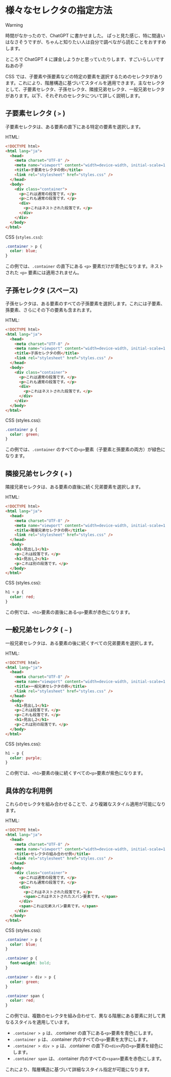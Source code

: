 # 様々なセレクタの指定方法

> [!WARNING]
> 時間がなかったので、ChatGPT に書かせました。
> ぱっと見た感じ、特に間違いはなさそうですが、ちゃんと知りたい人は自分で調べながら読むことをおすすめします。
>
> ところで ChatGPT 4 に課金しようかと思っていたりします、すごいらしいですねあの子

CSS では、子要素や孫要素などの特定の要素を選択するためのセレクタがあります。これにより、階層構造に基づいてスタイルを適用できます。主なセレクタとして、子要素セレクタ、子孫セレクタ、隣接兄弟セレクタ、一般兄弟セレクタがあります。以下、それぞれのセレクタについて詳しく説明します。

## 子要素セレクタ ( `>` )

子要素セレクタは、ある要素の直下にある特定の要素を選択します。

HTML:

```html
<!DOCTYPE html>
<html lang="ja">
  <head>
    <meta charset="UTF-8" />
    <meta name="viewport" content="width=device-width, initial-scale=1.0" />
    <title>子要素セレクタの例</title>
    <link rel="stylesheet" href="styles.css" />
  </head>
  <body>
    <div class="container">
      <p>これは通常の段落です。</p>
      <p>これも通常の段落です。</p>
      <div>
        <p>これはネストされた段落です。</p>
      </div>
    </div>
  </body>
</html>
```

CSS (`styles.css`):

```css
.container > p {
  color: blue;
}
```

この例では、`.container` の直下にある `<p>` 要素だけが青色になります。ネストされた `<p>` 要素には適用されません。

## 子孫セレクタ (スペース)

子孫セレクタは、ある要素のすべての子孫要素を選択します。これには子要素、孫要素、さらにその下の要素も含まれます。

HTML:

```html
<!DOCTYPE html>
<html lang="ja">
  <head>
    <meta charset="UTF-8" />
    <meta name="viewport" content="width=device-width, initial-scale=1.0" />
    <title>子孫セレクタの例</title>
    <link rel="stylesheet" href="styles.css" />
  </head>
  <body>
    <div class="container">
      <p>これは通常の段落です。</p>
      <p>これも通常の段落です。</p>
      <div>
        <p>これはネストされた段落です。</p>
      </div>
    </div>
  </body>
</html>
```

CSS (styles.css):

```css
.container p {
  color: green;
}
```

この例では、`.container` のすべての`<p>`要素（子要素と孫要素の両方）が緑色になります。

## 隣接兄弟セレクタ ( `+` )

隣接兄弟セレクタは、ある要素の直後に続く兄弟要素を選択します。

HTML:

```html
<!DOCTYPE html>
<html lang="ja">
  <head>
    <meta charset="UTF-8" />
    <meta name="viewport" content="width=device-width, initial-scale=1.0" />
    <title>隣接兄弟セレクタの例</title>
    <link rel="stylesheet" href="styles.css" />
  </head>
  <body>
    <h1>見出し1</h1>
    <p>これは段落です。</p>
    <h1>見出し2</h1>
    <p>これは別の段落です。</p>
  </body>
</html>
```

CSS (styles.css):

```css
h1 + p {
  color: red;
}
```

この例では、`<h1>`要素の直後にある`<p>`要素が赤色になります。

## 一般兄弟セレクタ ( `~` )

一般兄弟セレクタは、ある要素の後に続くすべての兄弟要素を選択します。

HTML:

```html
<!DOCTYPE html>
<html lang="ja">
  <head>
    <meta charset="UTF-8" />
    <meta name="viewport" content="width=device-width, initial-scale=1.0" />
    <title>一般兄弟セレクタの例</title>
    <link rel="stylesheet" href="styles.css" />
  </head>
  <body>
    <h1>見出し1</h1>
    <p>これは段落です。</p>
    <p>これも段落です。</p>
    <h1>見出し2</h1>
    <p>これは別の段落です。</p>
  </body>
</html>
```

CSS (styles.css):

```css
h1 ~ p {
  color: purple;
}
```

この例では、`<h1>`要素の後に続くすべての`<p>`要素が紫色になります。

## 具体的な利用例

これらのセレクタを組み合わせることで、より複雑なスタイル適用が可能になります。

HTML:

```html
<!DOCTYPE html>
<html lang="ja">
  <head>
    <meta charset="UTF-8" />
    <meta name="viewport" content="width=device-width, initial-scale=1.0" />
    <title>セレクタの組み合わせ例</title>
    <link rel="stylesheet" href="styles.css" />
  </head>
  <body>
    <div class="container">
      <p>これは通常の段落です。</p>
      <p>これも通常の段落です。</p>
      <div>
        <p>これはネストされた段落です。</p>
        <span>これはネストされたスパン要素です。</span>
      </div>
      <span>これは兄弟スパン要素です。</span>
    </div>
  </body>
</html>
```

CSS (styles.css):

```css
.container > p {
  color: blue;
}

.container p {
  font-weight: bold;
}

.container > div > p {
  color: green;
}

.container span {
  color: red;
}
```

この例では、複数のセレクタを組み合わせて、異なる階層にある要素に対して異なるスタイルを適用しています。

- `.container > p` は、.container の直下にある`<p>`要素を青色にします。
- `.container p` は、.container 内のすべての`<p>`要素を太字にします。
- `.container > div > p` は、.container の直下の`<div>`内の`<p>`要素を緑色にします。
- `.container span` は、.container 内のすべての`<span>`要素を赤色にします。

これにより、階層構造に基づいて詳細なスタイル指定が可能になります。
